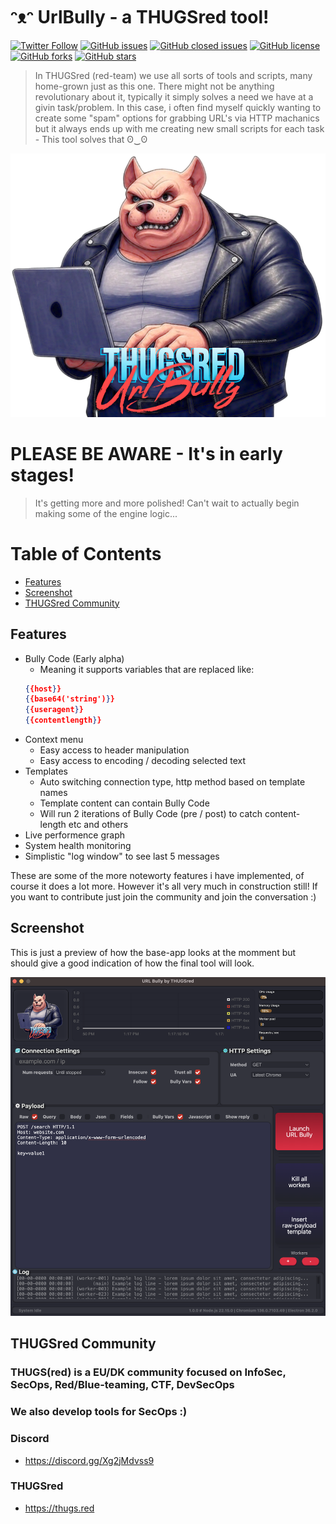 # ᵔᴥᵔ UrlBully - a THUGSred tool!

[![Twitter Follow](https://img.shields.io/twitter/follow/davidbl.svg?style=social&label=Follow)](https://twitter.com/davidbl) [![GitHub issues](https://img.shields.io/github/issues/kawaiipantsu/urlbully.svg)](https://github.com/kawaiipantsu/urlbully/issues) [![GitHub closed issues](https://img.shields.io/github/issues-closed/kawaiipantsu/urlbully.svg)](https://github.com/kawaiipantsu/urlbully/issues) [![GitHub license](https://img.shields.io/github/license/kawaiipantsu/urlbully.svg)](https://github.com/kawaiipantsu/urlbully/blob/master/LICENSE) [![GitHub forks](https://img.shields.io/github/forks/kawaiipantsu/urlbully.svg)](https://github.com/kawaiipantsu/urlbully/network) [![GitHub stars](https://img.shields.io/github/stars/kawaiipantsu/urlbully.svg)](https://github.com/kawaiipantsu/urlbully/stargazers)

> In THUGSred (red-team) we use all sorts of tools and scripts, many home-grown just as this one. There might not be anything revolutionary about it, typically it simply solves a need we have at a givin task/problem. In this case, i often find myself quickly wanting to create some "spam" options for grabbing URL's via HTTP machanics but it always ends up with me creating new small scripts for each task - This tool solves that ʘ‿ʘ

[![AUrlBully by THUGSred](static/images/urlbully-image.png "UrlBully")](https://github.com/kawaiipantsu/urlbully)


# PLEASE BE AWARE - It's in early stages!
> It's getting more and more polished!
> Can't wait to actually begin making some of the engine logic...

# Table of Contents

 * [Features](#features)
 * [Screenshot](#screenshot)
 * [THUGSred Community](#thugsred_community)

## Features

- Bully Code (Early alpha)
  - Meaning it supports variables that are replaced like:
  ```json
  {{host}}
  {{base64('string')}}
  {{useragent}}
  {{contentlength}}
  ```
- Context menu
  - Easy access to header manipulation
  - Easy access to encoding / decoding selected text
- Templates
  - Auto switching connection type, http method based on template names
  - Template content can contain Bully Code
  - Will run 2 iterations of Bully Code (pre / post) to catch content-length etc and others
- Live performence graph
- System health monitoring
- Simplistic "log window" to see last 5 messages

These are some of the more noteworty features i have implemented, of course it does a lot more. However it's all very much in construction still! If you want to contribute just join the community and join the conversation :)

## Screenshot

This is just a preview of how the base-app looks at the momment but should give a good indication of how the final tool will look.

<img width="930" alt="image" src="static/images/screenshot.png" />

## THUGSred Community

### THUGS(red) is a EU/DK community focused on InfoSec, SecOps, Red/Blue-teaming, CTF, DevSecOps
### We also develop tools for SecOps :)

### Discord
- https://discord.gg/Xg2jMdvss9

### THUGSred
- https://thugs.red
